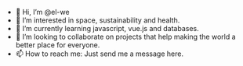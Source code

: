 - 👋 Hi, I’m @el-we
- 🏡 I’m interested in space, sustainability and health.
- 🌱 I’m currently learning javascript, vue.js and databases.
- 🚀 I’m looking to collaborate on projects that help making the world a better place for everyone.
- 📫 How to reach me: Just send me a message here.

<!---
el-we/el-we is a ✨ special ✨ repository because its `README.md` (this file) appears on your GitHub profile.
You can click the Preview link to take a look at your changes.
--->
